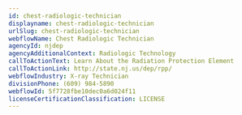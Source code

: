 ```yaml
---
id: chest-radiologic-technician
displayname: chest-radiologic-technician
urlSlug: chest-radiologic-technician
webflowName: Chest Radiologic Technician
agencyId: njdep
agencyAdditionalContext: Radiologic Technology
callToActionText: Learn About the Radiation Protection Element
callToActionLink: http://state.nj.us/dep/rpp/
webflowIndustry: X-ray Technician
divisionPhone: (609) 984-5890
webflowId: 5f7728fbe10dec0a6d024f11
licenseCertificationClassification: LICENSE
---
```

